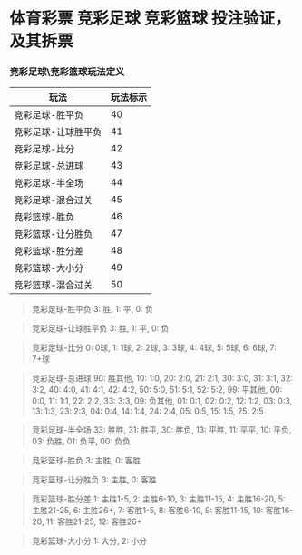 # 体育彩票 竞彩足球 竞彩篮球 投注验证，及其拆票

### 竞彩足球\竞彩篮球玩法定义

|  玩法   | 玩法标示  |
|  ----  | ----  | 
| 竞彩足球-胜平负  | 40 | 
| 竞彩足球-让球胜平负  | 41 | 
| 竞彩足球-比分  | 42 | 
| 竞彩足球-总进球  | 43 | 
| 竞彩足球-半全场  | 44 | 
| 竞彩足球-混合过关  | 45 |   
| 竞彩篮球-胜负  | 46 |    
| 竞彩篮球-让分胜负  | 47 |   
| 竞彩篮球-胜分差  | 48 |    
| 竞彩篮球-大小分  | 49 |    
| 竞彩篮球-混合过关  | 50 | 



>竞彩足球-胜平负  3: 胜, 1: 平, 0: 负

>竞彩足球-让球胜平负  3: 胜, 1: 平, 0: 负

>竞彩足球-比分 0: 0球, 1: 1球, 2: 2球, 3: 3球, 4: 4球, 5: 5球, 6: 6球, 7: 7+球

>竞彩足球-总进球 90: 胜其他, 10: 1:0, 20: 2:0, 21: 2:1, 30: 3:0, 31: 3:1, 32: 3:2, 40: 4:0, 41: 4:1, 42: 4:2, 50: 5:0, 51: 5:1, 52: 5:2, 99: 平其他, 00: 0:0, 11: 1:1, 22: 2:2, 33: 3:3, 09: 负其他, 01: 0:1, 02: 0:2, 12: 1:2, 03: 0:3, 13: 1:3, 23: 2:3, 04: 0:4, 14: 1:4, 24: 2:4, 05: 0:5, 15: 1:5, 25: 2:5

>竞彩足球-半全场  33: 胜胜, 31: 胜平, 30: 胜负, 13: 平胜, 11: 平平, 10: 平负, 03: 负胜, 01: 负平, 00: 负负


>竞彩篮球-胜负  3: 主胜, 0: 客胜

>竞彩篮球-让分胜负  3: 主胜, 0: 客胜

>竞彩篮球-胜分差  1: 主胜1-5, 2: 主胜6-10, 3: 主胜11-15, 4: 主胜16-20, 5: 主胜21-25, 6: 主胜26+, 7: 客胜1-5, 8: 客胜6-10, 9: 客胜11-15, 10: 客胜16-20, 11: 客胜21-25, 12: 客胜26+

>竞彩篮球-大小分  1: 大分, 2: 小分
